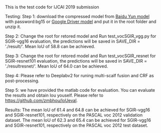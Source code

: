 
This is the test code for IJCAI 2019 submission

Testing:
Step 1: download the compressed model from [Baidu Yun model](https://pan.baidu.com/s/1DEyToD1iLLfCDa-cIQS4gQ) with password:bg15 or [Google Driver model](https://drive.google.com/file/d/1zAzeztLJIPLvVKt2sKgfoued6tXgFCwC/view?usp=sharing)
and put it in the root folder and unzip it.

Step 2: Change the root for retored model and Run test_vocSGIR_vgg.py for SGIR-vgg16 evaluation, the predictions will be saved in SAVE_DIR = './result/'. Mean IoU of 58.8 can be achieved.

Step 3: Change the root for retored model and Run test_vocSGIR_resnet for SGIR-resnet101 evaluation, the predictions will be saved in SAVE_DIR = './resultresnet/'. Mean IoU of 64.0 can be achieved.

Step 4:  Please refer to Deeplabv2 for runing multi-scalf fusion and CRF as post-processing. 

Step 5: we have provided the matlab code for evaluation. You can evaluate the resutls and obtain Iou youself. Please refer to https://github.com/zmbhou/IoUeval.

Results: The mean IoU of 61.4 and 64.8 can be achieved for SGIR-vgg16 and SGIR-resnet101, respectively on the PASCAL voc 2012 validation dataset. The mean IoU of 62.3 and 65.4 can be achieved for SGIR-vgg16 and SGIR-resnet101, respectively on the PASCAL voc 2012 test dataset. 
